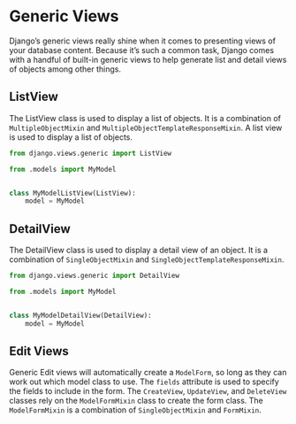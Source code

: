 # Generic Views

Django’s generic views really shine when it comes to presenting views
of your database content. Because it’s such a common task, Django comes with a handful of built-in generic views
to help generate list and detail views of objects among other things.

## ListView

The ListView class is used to display a list of objects. It is a combination of `MultipleObjectMixin` and
`MultipleObjectTemplateResponseMixin`. A list view is used to display a list of objects.

```python
from django.views.generic import ListView

from .models import MyModel


class MyModelListView(ListView):
    model = MyModel
```

## DetailView

The DetailView class is used to display a detail view of an object. It is a combination of `SingleObjectMixin` and
`SingleObjectTemplateResponseMixin`.

```python
from django.views.generic import DetailView

from .models import MyModel


class MyModelDetailView(DetailView):
    model = MyModel
```

## Edit Views
Generic Edit views will automatically create a `ModelForm`, so long as they can work out which model class to use.
The `fields` attribute is used to specify the fields to include in the form.
The `CreateView`, `UpdateView`, and `DeleteView` classes rely on the `ModelFormMixin` class to create the form class.
The `ModelFormMixin` is a combination of `SingleObjectMixin` and `FormMixin`.

```python
